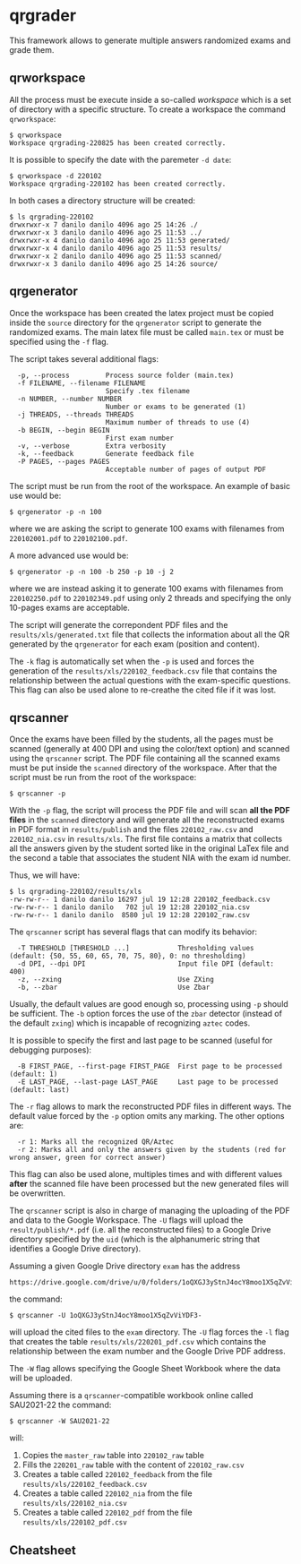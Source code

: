 # qrgrader 
This framework allows to generate multiple answers randomized exams and grade them.


## qrworkspace ##

All the process must be execute inside a so-called _workspace_ which is a set of directory with a specific structure. To create a workspace the command `qrworkspace`:

```
$ qrworkspace 
Workspace qrgrading-220825 has been created correctly.
``` 
It is possible to specify the date with the paremeter `-d date`:

```
$ qrworkspace -d 220102
Workspace qrgrading-220102 has been created correctly.
```

In both cases a directory structure will be created:
```
$ ls qrgrading-220102
drwxrwxr-x 7 danilo danilo 4096 ago 25 14:26 ./
drwxrwxr-x 3 danilo danilo 4096 ago 25 11:53 ../
drwxrwxr-x 4 danilo danilo 4096 ago 25 11:53 generated/
drwxrwxr-x 4 danilo danilo 4096 ago 25 11:53 results/
drwxrwxr-x 2 danilo danilo 4096 ago 25 11:53 scanned/
drwxrwxr-x 3 danilo danilo 4096 ago 25 14:26 source/
```

## qrgenerator ##

Once the workspace has been created the latex project must be copied inside the `source` directory for the `qrgenerator` script to generate the randomized exams. The main latex file must be called `main.tex` or must be specified using the `-f` flag.

The script takes several additional flags: 

```
  -p, --process         Process source folder (main.tex)
  -f FILENAME, --filename FILENAME
                        Specify .tex filename
  -n NUMBER, --number NUMBER
                        Number or exams to be generated (1)
  -j THREADS, --threads THREADS
                        Maximum number of threads to use (4)
  -b BEGIN, --begin BEGIN
                        First exam number
  -v, --verbose         Extra verbosity
  -k, --feedback        Generate feedback file
  -P PAGES, --pages PAGES
                        Acceptable number of pages of output PDF
```
The script must be run from the root of the workspace. An example of basic use would be:

```
$ qrgenerator -p -n 100 
```
where we are asking the script to generate 100 exams with filenames from `220102001.pdf` to `220102100.pdf`.

A more advanced use would be:
```
$ qrgenerator -p -n 100 -b 250 -p 10 -j 2
```
where we are instead asking it to generate 100 exams with filenames from `220102250.pdf` to `220102349.pdf` using only 2 threads and specifying the only 10-pages exams are acceptable.

The script will generate the correpondent PDF files and the `results/xls/generated.txt` file that collects the information about all the QR generated by the `qrgenerator` for each exam (position and content).

The `-k` flag is automatically set when the `-p` is used and forces the generation of the `results/xls/220102_feedback.csv` file that contains the relationship between the actual questions with the exam-specific questions. This flag can also be used alone to re-creathe the cited file if it was lost.

## qrscanner ##

Once the exams have been filled by the students, all the pages must be scanned (generally at 400 DPI and using the color/text option) and scanned using the `qrscanner` script. The PDF file containing all the scanned exams must be put inside the `scanned` directory of the workspace. After that the script must be run from the root of the workspace:

```
$ qrscanner -p
```

With the `-p` flag, the script will process the PDF file and will scan **all the PDF files** in the `scanned` directory and will generate all the reconstructed exams in PDF format in `results/publish` and the files `220102_raw.csv` and `220102_nia.csv` in `results/xls`. The first file contains a matrix that collects all the answers given by the student sorted like in the original LaTex file and the second a table that associates the student NIA with the exam id number.

Thus, we will have:
```
$ ls qrgrading-220102/results/xls
-rw-rw-r-- 1 danilo danilo 16297 jul 19 12:28 220102_feedback.csv
-rw-rw-r-- 1 danilo danilo   702 jul 19 12:28 220102_nia.csv
-rw-rw-r-- 1 danilo danilo  8580 jul 19 12:28 220102_raw.csv
```
The `qrscanner` script has several flags that can modify its behavior:
```
  -T THRESHOLD [THRESHOLD ...]            Thresholding values (default: {50, 55, 60, 65, 70, 75, 80}, 0: no thresholding)
  -d DPI, --dpi DPI                       Input file DPI (default: 400)
  -z, --zxing                             Use ZXing
  -b, --zbar                              Use Zbar  
```
Usually, the default values are good enough so, processing using `-p` should be sufficient. The `-b` option forces the use of the `zbar` detector (instead of the default `zxing`) which is incapable of recognizing `aztec` codes.

It is possible to specify the first and last page to be scanned (useful for debugging purposes):
```
  -B FIRST_PAGE, --first-page FIRST_PAGE  First page to be processed (default: 1)
  -E LAST_PAGE, --last-page LAST_PAGE     Last page to be processed (default: last)
```

The `-r` flag allows to mark the reconstructed PDF files in different ways. The default value forced by the `-p` option omits any marking. The other options are:

``` 
  -r 1: Marks all the recognized QR/Aztec
  -r 2: Marks all and only the answers given by the students (red for wrong answer, green for correct answer)
```

This flag can also be used alone, multiples times and with different values **after** the scanned file have been processed but the new generated files will be overwritten.

The `qrscanner` script is also in charge of managing the uploading of the PDF and data to the Google Workspace. The `-U` flags will upload the `result/publish/*.pdf` (i.e. all the reconstructed files) to a Google Drive directory specified by the `uid` (which is the alphanumeric string that identifies a Google Drive directory). 

Assuming a given Google Drive directory `exam` has the address 
```
https://drive.google.com/drive/u/0/folders/1oQXGJ3yStnJ4ocY8moo1X5qZvViYDF3-
```

the command:

```
$ qrscanner -U 1oQXGJ3yStnJ4ocY8moo1X5qZvViYDF3-
```
will upload the cited files to the `exam` directory. The `-U` flag forces the `-l` flag that creates the table `results/xls/220201_pdf.csv` which contains the relationship between the exam number and the Google Drive PDF address.

The `-W` flag allows specifying the Google Sheet Workbook where the data will be uploaded.

Assuming there is a `qrscanner`-compatible workbook online called SAU2021-22 the command:
```
$ qrscanner -W SAU2021-22
```
will:

1. Copies the `master_raw` table into `220102_raw` table
2. Fills the `220201_raw` table with the content of `220102_raw.csv`
3. Creates a table called `220102_feedback` from the file `results/xls/220102_feedback.csv`
4. Creates a table called `220102_nia` from the file `results/xls/220102_nia.csv`
5. Creates a table called `220102_pdf` from the file `results/xls/220102_pdf.csv`



## Cheatsheet ##
